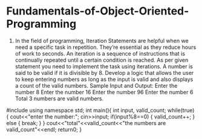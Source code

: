 # Fundamentals-of-Object-Oriented-Programming
1.	In the field of programming, Iteration Statements are helpful when we need a specific task in repetition. They’re essential as they reduce hours of work to seconds. An iteration is a sequence of instructions that is continually repeated until a certain condition is reached. As per given statement you need to implement the task using iterations. 
A number is said to be valid if it is divisible by 8. Develop a logic that allows the user to keep entering numbers as long as the input is valid and also displays a count of the valid numbers. 
Sample Input and Output:
Enter the number
8
Enter the number
16
Enter the number
96
Enter the number
6
Total 3 numbers are valid numbers. 

#include<iostream>
using namespace std;
int main(){
     int input, valid_count;
     while(true) {
     cout<<"enter the number:";
     cin>>input;
     if(input%8==0) {
         valid_count++;
      } else {
         break;
      }
}
cout<<"total"<<valid_count<<"the numbers are valid_count"<<endl;
  return0;
}
